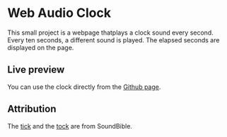 Web Audio Clock
===============

This small project is a webpage thatplays a clock sound every second. Every ten
seconds, a different sound is played. The elapsed seconds are displayed on the
page.

Live preview
------------

You can use the clock directly from the [Github page][1].

[1]: http://danijar.github.io/web-audio-clock

Attribution
-----------

The [tick][2] and the [tock][3] are from SoundBible.

[2]: http://soundbible.com/2044-Tick.html
[3]: http://soundbible.com/783-Click.html
